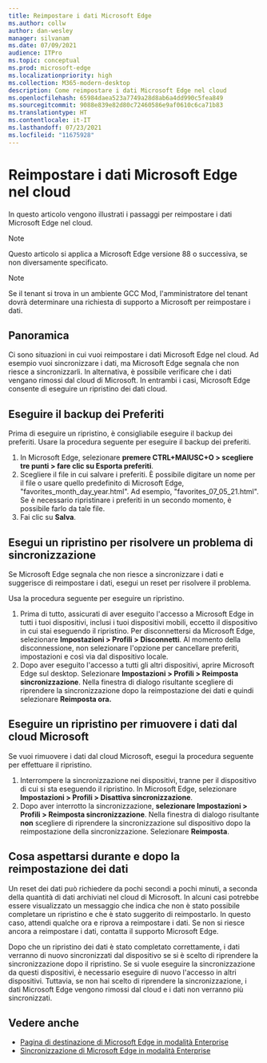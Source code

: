 ```yaml
---
title: Reimpostare i dati Microsoft Edge
ms.author: collw
author: dan-wesley
manager: silvanam
ms.date: 07/09/2021
audience: ITPro
ms.topic: conceptual
ms.prod: microsoft-edge
ms.localizationpriority: high
ms.collection: M365-modern-desktop
description: Come reimpostare i dati Microsoft Edge nel cloud
ms.openlocfilehash: 65984daea523a7749a28d8ab6a4dd990c5fea849
ms.sourcegitcommit: 9088e839e82d80c72460586e9af0610c6ca71b83
ms.translationtype: HT
ms.contentlocale: it-IT
ms.lasthandoff: 07/23/2021
ms.locfileid: "11675928"
---
```

# <a name="reset-microsoft-edge-data-in-the-cloud"></a>Reimpostare i dati Microsoft Edge nel cloud

In questo articolo vengono illustrati i passaggi per reimpostare i dati Microsoft Edge nel cloud.

> [!NOTE]
> Questo articolo si applica a Microsoft Edge versione 88 o successiva, se non diversamente specificato.

> [!NOTE]
> Se il tenant si trova in un ambiente GCC Mod, l'amministratore del tenant dovrà determinare una richiesta di supporto a Microsoft per reimpostare i dati.

## <a name="overview"></a>Panoramica

Ci sono situazioni in cui vuoi reimpostare i dati Microsoft Edge nel cloud. Ad esempio vuoi sincronizzare i dati, ma Microsoft Edge segnala che non riesce a sincronizzarli. In alternativa, è possibile verificare che i dati vengano rimossi dal cloud di Microsoft. In entrambi i casi, Microsoft Edge consente di eseguire un ripristino dei dati cloud.

## <a name="back-up-your-favorites"></a>Eseguire il backup dei Preferiti

Prima di eseguire un ripristino, è consigliabile eseguire il backup dei preferiti. Usare la procedura seguente per eseguire il backup dei preferiti.

1. In Microsoft Edge, selezionare **premere CTRL+MAIUSC+O > scegliere tre punti > fare clic su Esporta preferiti**.
2. Scegliere il file in cui salvare i preferiti. È possibile digitare un nome per il file o usare quello predefinito di Microsoft Edge, "favorites_month_day_year.html". Ad esempio, "favorites_07_05_21.html". Se è necessario ripristinare i preferiti in un secondo momento, è possibile farlo da tale file.
3. Fai clic su **Salva**.

## <a name="perform-a-reset-to-fix-a-synchronization-problem"></a>Esegui un ripristino per risolvere un problema di sincronizzazione

Se Microsoft Edge segnala che non riesce a sincronizzare i dati e suggerisce di reimpostare i dati, esegui un reset per risolvere il problema.

Usa la procedura seguente per eseguire un ripristino.

1. Prima di tutto, assicurati di aver eseguito l'accesso a Microsoft Edge in tutti i tuoi dispositivi, inclusi i tuoi dispositivi mobili, eccetto il dispositivo in cui stai eseguendo il ripristino. Per disconnettersi da Microsoft Edge, selezionare **Impostazioni > Profili > Disconnetti**. Al momento della disconnessione, non selezionare l'opzione per cancellare preferiti, impostazioni e così via dal dispositivo locale.
2. Dopo aver eseguito l'accesso a tutti gli altri dispositivi, aprire Microsoft Edge sul desktop. Selezionare **Impostazioni > Profili > Reimposta sincronizzazione**. Nella finestra di dialogo risultante scegliere di riprendere la sincronizzazione dopo la reimpostazione dei dati e quindi selezionare **Reimposta ora.**

## <a name="perform-a-reset-to-remove-your-data-from-microsofts-cloud"></a>Eseguire un ripristino per rimuovere i dati dal cloud Microsoft

Se vuoi rimuovere i dati dal cloud Microsoft, esegui la procedura seguente per effettuare il ripristino.

1. Interrompere la sincronizzazione nei dispositivi, tranne per il dispositivo di cui si sta eseguendo il ripristino.  In Microsoft Edge, selezionare **Impostazioni > Profili > Disattiva sincronizzazione**.  
2. Dopo aver interrotto la sincronizzazione, **selezionare Impostazioni > Profili > Reimposta sincronizzazione**. Nella finestra di dialogo risultante **non** scegliere di riprendere la sincronizzazione sul dispositivo dopo la reimpostazione della sincronizzazione. Selezionare **Reimposta**.

## <a name="what-to-expect-during-and-after-a-data-reset"></a>Cosa aspettarsi durante e dopo la reimpostazione dei dati

Un reset dei dati può richiedere da pochi secondi a pochi minuti, a seconda della quantità di dati archiviati nel cloud di Microsoft. In alcuni casi potrebbe essere visualizzato un messaggio che indica che non è stato possibile completare un ripristino e che è stato suggerito di reimpostarlo. In questo caso, attendi qualche ora e riprova a reimpostare i dati. Se non si riesce ancora a reimpostare i dati, contatta il supporto Microsoft Edge.

Dopo che un ripristino dei dati è stato completato correttamente, i dati verranno di nuovo sincronizzati dal dispositivo se si è scelto di riprendere la sincronizzazione dopo il ripristino. Se si vuole eseguire la sincronizzazione da questi dispositivi, è necessario eseguire di nuovo l'accesso in altri dispositivi. Tuttavia, se non hai scelto di riprendere la sincronizzazione, i dati Microsoft Edge vengono rimossi dal cloud e i dati non verranno più sincronizzati.

## <a name="see-also"></a>Vedere anche

- [Pagina di destinazione di Microsoft Edge in modalità Enterprise](https://aka.ms/EdgeEnterprise)
- [Sincronizzazione di Microsoft Edge in modalità Enterprise](microsoft-edge-enterprise-sync.md)
